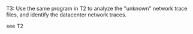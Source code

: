 T3: Use the same program in T2 to analyze the "unknown" network trace files, and identify the datacenter network traces.

see T2